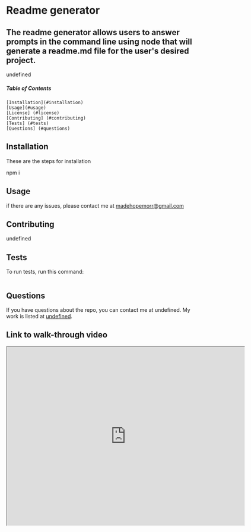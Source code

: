 # Readme generator

  The readme generator allows users to answer prompts in the command line using node that will generate a readme.md file for the user's desired project.
  ----------------------------------------
  undefined
  ##### Table of Contents  
    [Installation](#installation)  
    [Usage](#usage)
    [License] (#license)
    [Contributing] (#contributing)
    [Tests] (#tests)
    [Questions] (#questions)
    
    

  ## Installation 
  
  These are the steps for installation

  npm i

  ## Usage

  if there are any issues, please contact me at madehopemorr@gmail.com

  ## Contributing

  undefined

  ## Tests

  To run tests, run this command:

  ```
  
  ```

  ## Questions

  If you have questions about the repo, you can contact me at undefined. 
  My work is listed at [undefined](https://github.com/undefined/).

  ## Link to walk-through video
  <iframe src="https://drive.google.com/file/d/1xrfSIRxzS5NZcj6p8z89AtFlQ-7PRWE8/preview" width="640" height="480"></iframe>
  